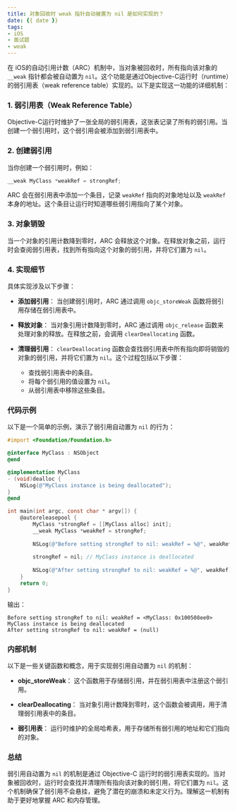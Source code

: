 ```yaml
---
title: 对象回收时 weak 指针自动被置为 nil 是如何实现的？
date: {{ date }}
tags:
- iOS
- 面试题
- weak
---
```


<!-- # 对象回收时 weak 指针自动被置为 nil 是如何实现的？ -->

在 iOS的自动引用计数（ARC）机制中，当对象被回收时，所有指向该对象的 `__weak` 指针都会被自动置为 `nil`。这个功能是通过Objective-C运行时（runtime）的弱引用表（weak reference table）实现的。以下是实现这一功能的详细机制：

<!-- more -->

### 1. 弱引用表（Weak Reference Table）

Objective-C运行时维护了一张全局的弱引用表，这张表记录了所有的弱引用。当创建一个弱引用时，这个弱引用会被添加到弱引用表中。

### 2. 创建弱引用

当你创建一个弱引用时，例如：

```objective-c
__weak MyClass *weakRef = strongRef;
```

ARC 会在弱引用表中添加一个条目，记录 `weakRef` 指向的对象地址以及 `weakRef` 本身的地址。这个条目让运行时知道哪些弱引用指向了某个对象。

### 3. 对象销毁

当一个对象的引用计数降到零时，ARC 会释放这个对象。在释放对象之前，运行时会查阅弱引用表，找到所有指向这个对象的弱引用，并将它们置为 `nil`。

### 4. 实现细节

具体实现涉及以下步骤：

- **添加弱引用**：
  当创建弱引用时，ARC 通过调用 `objc_storeWeak` 函数将弱引用存储在弱引用表中。

- **释放对象**：
  当对象引用计数降到零时，ARC 通过调用 `objc_release` 函数来处理对象的释放。在释放之前，会调用 `clearDeallocating` 函数。

- **清理弱引用**：
  `clearDeallocating` 函数会查找弱引用表中所有指向即将销毁的对象的弱引用，并将它们置为 `nil`。这个过程包括以下步骤：
  - 查找弱引用表中的条目。
  - 将每个弱引用的值设置为 `nil`。
  - 从弱引用表中移除这些条目。

### 代码示例

以下是一个简单的示例，演示了弱引用自动置为 `nil` 的行为：

```objective-c
#import <Foundation/Foundation.h>

@interface MyClass : NSObject
@end

@implementation MyClass
- (void)dealloc {
    NSLog(@"MyClass instance is being deallocated");
}
@end

int main(int argc, const char * argv[]) {
    @autoreleasepool {
        MyClass *strongRef = [[MyClass alloc] init];
        __weak MyClass *weakRef = strongRef;
        
        NSLog(@"Before setting strongRef to nil: weakRef = %@", weakRef);
        
        strongRef = nil; // MyClass instance is deallocated
        
        NSLog(@"After setting strongRef to nil: weakRef = %@", weakRef);
    }
    return 0;
}
```

输出：

```
Before setting strongRef to nil: weakRef = <MyClass: 0x100508ee0>
MyClass instance is being deallocated
After setting strongRef to nil: weakRef = (null)
```

### 内部机制

以下是一些关键函数和概念，用于实现弱引用自动置为 `nil` 的机制：

- **objc_storeWeak**：
  这个函数用于存储弱引用，并在弱引用表中注册这个弱引用。

- **clearDeallocating**：
  当对象引用计数降到零时，这个函数会被调用，用于清理弱引用表中的条目。

- **弱引用表**：
  运行时维护的全局哈希表，用于存储所有弱引用的地址和它们指向的对象。

### 总结

弱引用自动置为 `nil` 的机制是通过 Objective-C 运行时的弱引用表实现的。当对象被回收时，运行时会查找并清理所有指向该对象的弱引用，将它们置为 `nil`。这个机制确保了弱引用不会悬挂，避免了潜在的崩溃和未定义行为。理解这一机制有助于更好地掌握 ARC 和内存管理。